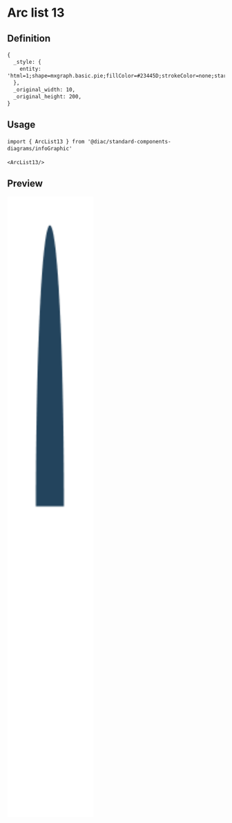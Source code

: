 # Arc list 13

## Definition

```
{
  _style: { 
    entity: 'html=1;shape=mxgraph.basic.pie;fillColor=#23445D;strokeColor=none;startAngle=0.75;endAngle=0.25;fontSize=16;fontColor=#FFFFFF;verticalAlign=top;spacingTop=8;fontStyle=1;',
  },
  _original_width: 10,
  _original_height: 200,
}
```

## Usage

```
import { ArcList13 } from '@diac/standard-components-diagrams/infoGraphic'

<ArcList13/>
```

## Preview

<img src="./arc-list-13.png" width="200"/>
